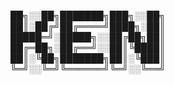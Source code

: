 
  ██╗░░██╗███████╗███╗░░██╗  
  ██║░██╔╝██╔════╝████╗░██║  
  █████═╝░█████╗░░██╔██╗██║  
  ██╔═██╗░██╔══╝░░██║╚████║  
  ██║░╚██╗███████╗██║░╚███║  
  ╚═╝░░╚═╝╚══════╝╚═╝░░╚══╝  
  

  
